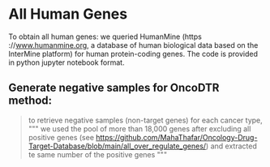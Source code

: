 # All Human Genes
To obtain all human genes:
we queried HumanMine (https ://www.humanmine.org, a database of human biological data based on the InterMine platform) for human protein-coding genes. The code is provided in python jupyter notebook format.


## Generate negative samples for OncoDTR method:
> to retrieve negative samples (non-target genes) for each cancer type,
"""
we used the pool of more than 18,000 genes after excluding all positive genes (see https://github.com/MahaThafar/Oncology-Drug-Target-Database/blob/main/all_over_regulate_genes/) 
and extracted te same number of the positive genes
"""
